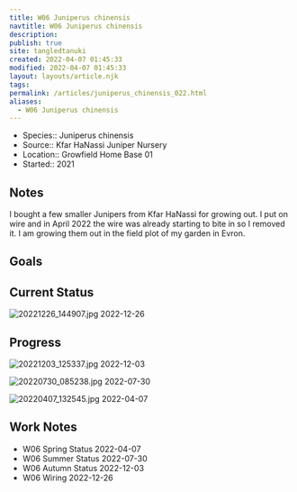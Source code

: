 ```yaml
---
title: W06 Juniperus chinensis
navtitle: W06 Juniperus chinensis
description: 
publish: true
site: tangledtanuki
created: 2022-04-07 01:45:33
modified: 2022-04-07 01:45:33
layout: layouts/article.njk
tags: 
permalink: /articles/juniperus_chinensis_022.html
aliases:
  - W06 Juniperus chinensis
---
```


- Species:: Juniperus chinensis
- Source:: Kfar HaNassi Juniper Nursery
- Location::  Growfield Home Base 01
- Started:: 2021
## Notes 

I bought a few smaller Junipers from Kfar HaNassi for growing out. I put on wire and in April 2022 the wire was already starting to bite in so I removed it. I am growing them out in the field plot of my garden in Evron.
## Goals


## Current Status

![20221226_144907.jpg](/img/20221226_144907.jpg)
2022-12-26

## Progress

![20221203_125337.jpg](/img/20221203_125337.jpg)
2022-12-03

![20220730_085238.jpg](/img/20220730_085238.jpg)
2022-07-30

![20220407_132545.jpg](/img/20220407_132545.jpg)
2022-04-07

## Work Notes

- W06 Spring Status 2022-04-07
- W06 Summer Status 2022-07-30
- W06 Autumn Status 2022-12-03
- W06 Wiring 2022-12-26

